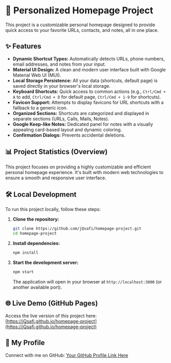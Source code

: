 # 🚀 Personalized Homepage Project

This project is a customizable personal homepage designed to provide quick access to your favorite URLs, contacts, and notes, all in one place.

## ✨ Features

- **Dynamic Shortcut Types:** Automatically detects URLs, phone numbers, email addresses, and notes from your input.
- **Material UI Design:** A clean and modern user interface built with Google Material Web UI (MUI).
- **Local Storage Persistence:** All your data (shortcuts, default page) is saved directly in your browser's local storage.
- **Keyboard Shortcuts:** Quick access to common actions (e.g., `Ctrl/Cmd + A` to add, `Ctrl/Cmd + D` for default page, `Ctrl/Cmd + 1-9` for shortcuts).
- **Favicon Support:** Attempts to display favicons for URL shortcuts with a fallback to a generic icon.
- **Organized Sections:** Shortcuts are categorized and displayed in separate sections (URLs, Calls, Mails, Notes).
- **Google Keep-like Notes:** Dedicated panel for notes with a visually appealing card-based layout and dynamic coloring.
- **Confirmation Dialogs:** Prevents accidental deletions.

## 📊 Project Statistics (Overview)

This project focuses on providing a highly customizable and efficient personal homepage experience. It's built with modern web technologies to ensure a smooth and responsive user interface.

## 🛠️ Local Development

To run this project locally, follow these steps:

1.  **Clone the repository:**
    ```bash
    git clone https://github.com/jQsafi/homepage-project.git
    cd homepage-project
    ```
2.  **Install dependencies:**
    ```bash
    npm install
    ```
3.  **Start the development server:**
    ```bash
    npm start
    ```
    The application will open in your browser at `http://localhost:3000` (or another available port).

## 🌐 Live Demo (GitHub Pages)

Access the live version of this project here: [https://jQsafi.github.io/homepage-project](https://jQsafi.github.io/homepage-project)

## 👤 My Profile

Connect with me on GitHub: [Your GitHub Profile Link Here](https://github.com/jQsafi) <!-- **Please replace this with your actual GitHub profile link** -->